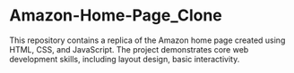# Amazon-Home-Page_Clone
This repository contains a replica of the Amazon home page created using HTML, CSS, and JavaScript. The project demonstrates core web development skills, including layout design, basic interactivity.
